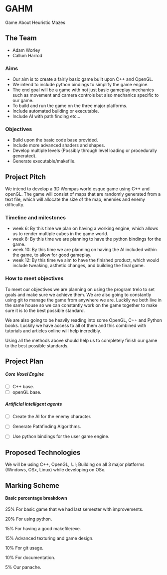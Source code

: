 # GAHM
Game About Heuristic Mazes

## The Team
- Adam Worley
- Callum Harrod

### Aims
- Our aim is to create a fairly basic game built upon C++ and OpenGL.
- We intend to include python bindings to simplify the game engine.
- The end goal will be a game with not just basic gameplay mechanics such as movement and camera controls but also mechanics specific to our game.
- To build and run the game on the three major platforms.
- Include automated building or executable.
- Include AI with path finding etc...

### Objectives
- Build upon the basic code base provided.
- Include more advanced shaders and shapes.
- Develop multiple levels (Possibly through level loading or procedurally generated).
- Generate executable/makefile.

## Project Pitch

We intend to develop a 3D Wompas world esque game using C++ and openGL.
The game will consist of maps that are randomly generated from a text file, which will allocate the size of the map,
enemies and enemy difficulty.

### Timeline and milestones

- week 6: By this time we plan on having a working engine, which allows us to render multiple cubes in the game world.
- week 8: By this time we are planning to have the python bindings for the game.
- week 10: By this time we are planning on having the AI included within the game, to allow for good gameplay.
- week 12: By this time we aim to have the finished product, which would include tweaking, asthetic changes, and building the final game.

### How to meet objectives

To meet our objectives we are planning on using the program trelo to set goals and make sure we achieve them. We are also going to constantly using git to manage the game from anywhere we are. Luckily we both live in the same house so we can constantly work on the game together to make sure it is to the best possible standard.

We are also going to be heavily reading into some OpenGL, C++ and Python books. Luckily we have access to all of them and this combined with tutorials and articles online will help incredibly.

Using all the methods above should help us to completely finish our game to the best possible standards.

## Project Plan

##### Core Voxel Engine

- [ ] C++ base.
- [ ] openGL base.

##### Artificial intelligent agents
- [ ] Create the AI for the enemy character.
- [ ] Generate Pathfinding Algorithms.

- [ ] Use python bindings for the user game engine.

## Proposed Technologies
We will be using C++, OpenGL, !..!; Building on all 3 major platforms (Windows, OSx, Linux) while developing on OSx.

## Marking Scheme

#### Basic percentage breakdown

25% For basic game that we had last semester with improvements.

20% For using python.

15% For having a good makefile/exe.

15% Advanced texturing and game design.

10% For git usage.

10% For documentation.

5% Our panache.
